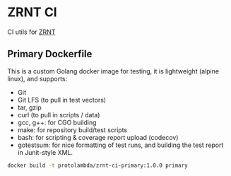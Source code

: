 # ZRNT CI

CI utils for [ZRNT](https://github.com/protolambda/zrnt)

## Primary Dockerfile

This is a custom Golang docker image for testing,
 it is lightweight (alpine linux), and supports:
- Git
- Git LFS (to pull in test vectors)
- tar, gzip
- curl (to pull in scripts / data)
- gcc, g++: for CGO building
- make: for repository build/test scripts
- bash: for scripting & coverage report upload (codecov)
- gotestsum: for nice formatting of test runs,
 and building the test report in Junit-style XML.

```bash
docker build -t protolambda/zrnt-ci-primary:1.0.0 primary
```
